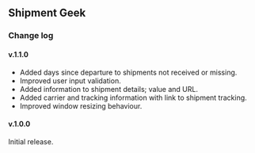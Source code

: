 ﻿## Shipment Geek

### Change log

#### v.1.1.0
* Added days since departure to shipments not received or missing.
* Improved user input validation.
* Added information to shipment details; value and URL.
* Added carrier and tracking information with link to shipment tracking.
* Improved window resizing behaviour.

#### v.1.0.0
Initial release.